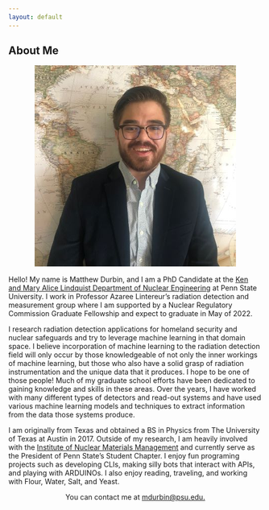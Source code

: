 ```yaml
---
layout: default
---
```


## About Me

<p align="center">
<img src="md_headshot_400.jpeg" alt="Headshot">
</p>

Hello! My name is Matthew Durbin, and I am a PhD Candidate at the <a href="https://www.nuce.psu.edu/">Ken and Mary Alice Lindquist Department of Nuclear Engineering</a> at Penn State University. I work in Professor Azaree Lintereur’s radiation detection and measurement group where I am supported by a Nuclear Regulatory Commission Graduate Fellowship and expect to graduate in May of 2022.

I research radiation detection applications for homeland security and nuclear safeguards and try to leverage machine learning in that domain space.  I believe incorporation of machine learning to the radiation detection field will only occur by those knowledgeable of not only the inner workings of machine learning, but those who also have a solid grasp of radiation instrumentation and the unique data that it produces. I hope to be one of those people! Much of my graduate school efforts have been dedicated to gaining knowledge and skills in these areas. Over the years, I have worked with many different types of detectors and read-out systems and have used various machine learning models and techniques to extract information from the data those systems produce. 

I am originally from Texas and obtained a BS in Physics from The University of Texas at Austin in 2017. Outside of my research, I am heavily involved with the <a href="https://www.inmm.org/">Institute of Nuclear Materials Management</a> and currently serve as the President of Penn State’s Student Chapter. I enjoy fun programing projects such as developing CLIs,  making silly bots that interact with APIs, and playing with ARDUINOs. I also enjoy reading, traveling, and working with Flour, Water, Salt, and Yeast. 


<p align="center">
You can contact me at <a href="mailto:mdurbin@psu.edu">mdurbin@psu.edu.</a> 
<p>




